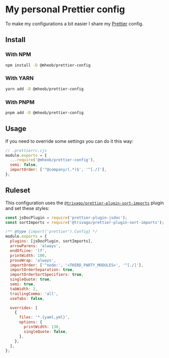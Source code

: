 # My personal Prettier config

To make my configurations a bit easier I share my [Prettier](https://prettier.io) config.

## Install

### With NPM

```sh
npm install -D @mheob/prettier-config
```

### With YARN

```sh
yarn add -D @mheob/prettier-config
```

### With PNPM

```sh
pnpm add -D @mheob/prettier-config
```

## Usage

If you need to override some settings you can do it this way:

```js
// .prettierrc.cjs
module.exports = {
  ...require('@mheob/prettier-config'),
  semi: false,
  importOrder: ['^@company/(.*)$', '^[./]'],
};
```

## Ruleset

This configuration uses the [`@trivago/prettier-plugin-sort-imports`](https://github.com/trivago/prettier-plugin-sort-imports)
plugin and set these styles:

```js
const jsDocPlugin = require('prettier-plugin-jsdoc');
const sortImports = require('@trivago/prettier-plugin-sort-imports');

/** @type {import('prettier').Config} */
module.exports = {
  plugins: [jsDocPlugin, sortImports],
  arrowParens: 'always',
  endOfLine: 'lf',
  printWidth: 100,
  proseWrap: 'always',
  importOrder: ['^node:', '<THIRD_PARTY_MODULES>', '^[./]'],
  importOrderSeparation: true,
  importOrderSortSpecifiers: true,
  singleQuote: true,
  semi: true,
  tabWidth: 2,
  trailingComma: 'all',
  useTabs: false,

  overrides: [
    {
      files: '*.{yaml,yml}',
      options: {
        printWidth: 130,
        singleQuote: false,
      },
    },
  ],
};
```
